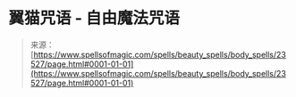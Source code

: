 <!--yml

分类：未分类

日期：2024-06-12 19:08:43

-->

# 翼猫咒语 - 自由魔法咒语

> 来源：[https://www.spellsofmagic.com/spells/beauty_spells/body_spells/23527/page.html#0001-01-01](https://www.spellsofmagic.com/spells/beauty_spells/body_spells/23527/page.html#0001-01-01)
